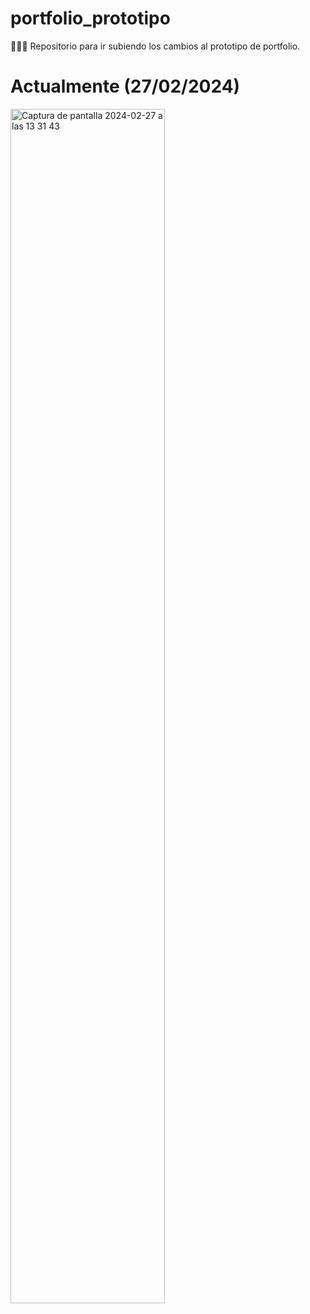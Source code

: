 # portfolio_prototipo
👨🏻‍💻 Repositorio para ir subiendo los cambios al prototipo de portfolio.

# Actualmente (27/02/2024)
<img width="70%" alt="Captura de pantalla 2024-02-27 a las 13 31 43" src="https://github.com/Javilone/portfolio_prototipo/assets/97972589/898f83e3-c0f6-4ade-b4bb-f505109da6f0">
